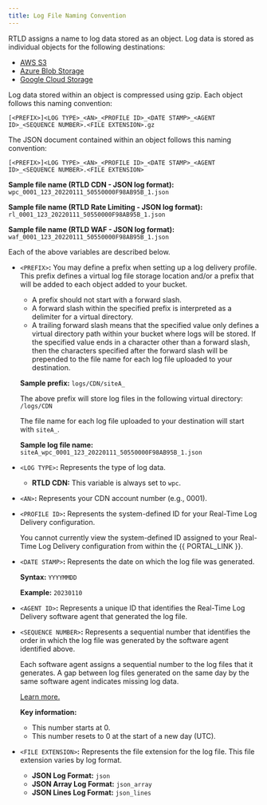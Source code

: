 ```yaml
---
title: Log File Naming Convention
---
```


RTLD assigns a name to log data stored as an object. Log data is stored as individual objects for the following destinations:
 
-   [AWS S3](/guides/logs/rtld/aws_s3_log_delivery)
-   [Azure Blob Storage](/guides/logs/rtld/azure_blob_storage_log_delivery)
-   [Google Cloud Storage](/guides/logs/rtld/google_cloud_storage_log_delivery)

Log data stored within an object is compressed using gzip. Each object follows this naming convention:

`[<PREFIX>]<LOG TYPE>_<AN>_<PROFILE ID>_<DATE STAMP>_<AGENT ID>_<SEQUENCE NUMBER>.<FILE EXTENSION>.gz`

The JSON document contained within an object follows this naming convention:

`[<PREFIX>]<LOG TYPE>_<AN>_<PROFILE ID>_<DATE STAMP>_<AGENT ID>_<SEQUENCE NUMBER>.<FILE EXTENSION>`

**Sample file name (RTLD CDN - JSON log format):** `wpc_0001_123_20220111_50550000F98AB95B_1.json`

**Sample file name (RTLD Rate Limiting - JSON log format):** `rl_0001_123_20220111_50550000F98AB95B_1.json`

**Sample file name (RTLD WAF - JSON log format):** `waf_0001_123_20220111_50550000F98AB95B_1.json`

Each of the above variables are described below.

-   `<PREFIX>`**:** You may define a prefix when setting up a log delivery profile. This prefix defines a virtual log file storage location and/or a prefix that will be added to each object added to your bucket.
    
    -   A prefix should not start with a forward slash.
    -   A forward slash within the specified prefix is interpreted as a delimiter for a virtual directory.
    -   A trailing forward slash means that the specified value only defines a virtual directory path within your bucket where logs will be stored. If the specified value ends in a character other than a forward slash, then the characters specified after the forward slash will be prepended to the file name for each log file uploaded to your destination.
        
    **Sample prefix:** `logs/CDN/siteA_`
        
    The above prefix will store log files in the following virtual directory: `/logs/CDN`
        
    The file name for each log file uploaded to your destination will start with `siteA_`.
        
    **Sample log file name:** `siteA_wpc_0001_123_20220111_50550000F98AB95B_1.json`

-   `<LOG TYPE>`**:** Represents the type of log data.

    -   **RTLD CDN:** This variable is always set to `wpc`.

<!--
    -   **RTLD Rate Limiting:** This variable is always set to `rl`.
    -   **RTLD WAF:** This variable is always set to `waf`.
-->

-   `<AN>`**:** Represents your CDN account number (e.g., 0001).
-   `<PROFILE ID>`**:** Represents the system-defined ID for your Real-Time Log Delivery configuration.

    <Callout type="info">

      You cannot currently view the system-defined ID assigned to your Real-Time Log Delivery configuration from within the {{ PORTAL_LINK }}.

    </Callout>

-   `<DATE STAMP>`**:** Represents the date on which the log file was generated.

    **Syntax:** `YYYYMMDD`

    **Example:** `20230110`

-   `<AGENT ID>`**:** Represents a unique ID that identifies the Real-Time Log Delivery software agent that generated the log file.
-   `<SEQUENCE NUMBER>`**:** Represents a sequential number that identifies the order in which the log file was generated by the software agent identified above.

    Each software agent assigns a sequential number to the log files that it generates. A gap between log files generated on the same day by the same software agent indicates missing log data.  

    [Learn more.](LD-Verification.htm)

    **Key information:**

    -   This number starts at 0.
    -   This number resets to 0 at the start of a new day (UTC).

-   `<FILE EXTENSION>`**:** Represents the file extension for the log file. This file extension varies by log format.

    -   **JSON Log Format:** `json`
    -   **JSON Array Log Format:** `json_array`
    -   **JSON Lines Log Format:** `json_lines`
